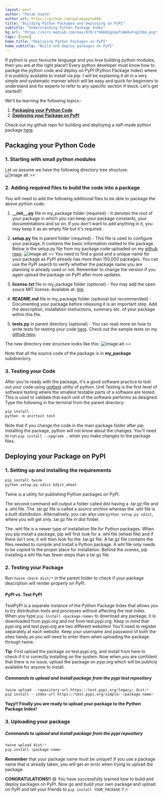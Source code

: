 ```yaml
---
layout: post
author: "Palak Gupta"
author_url: https://github.com/palakgupta889
title: "Building Python Packages and Deploying on PyPI"
subtitle: "Understanding Python Package Index"
bg_url: "https://miro.medium.com/max/878/1*86KH2gnGpfLWA8uFngCUXA.png"
tags: [home]
home_title: "Deploying Python Packages on PyPI"
home_subtitle: "Build and deploy packages on PyPI"
---
```


If python is your favourite language and you love building python modules, then you are at the right place!! Every python developer must know how to packge the python code and deploy on PyPI (Python Package Index) where it is publicly available to install via pip. I will be explaining it all in a very simple and systematic manner which will be easy and quick for beginners to understand and for experts to refer to any specific section if stuck. Let's get started!!

We'll be learning the following topics:-

1. **[Packaging your Python Code](#package)**
2. **[Deploying your Package on PyPI](#pypi)**

Check out my github repo for building and deploying a self-made python package [here](https://github.com/palakgupta889/Deploying-a-package-on-PyPi).

<h2 id="package"> Packaging your Python Code </h2>

### 1. Starting with small python modules
Let us assume we have the following directory tree structure:
![image alt ><](https://i.ibb.co/XV1M4CZ/p1.png)

### 2. Adding required files to build the code into a package

You will need to add the following additional files to be able to package the above python code:

1. **\_\_init\_\_.py** file in my_package folder (required) -  It denotes the root of your package in which you can keep your package constants, your documentations and so on. If you don't want to add anything in it, you may keep it as an empty file but it's required.

2. **setup.py** file in parent folder (required) - This file is used to configure your package. It contains the basic information realted to the package. Below is the setup.py file from my package code uploaded on my [github repo](https://github.com/palakgupta889/Deploying-a-package-on-PyPi).
![image alt ><](https://i.ibb.co/jhpBrtr/p4.png) You need to find a good and a unique name for your package as PyPI already has more than 150,000 packages. You can use the PyPI search to verify whether the package name you are planning is already used or not.
Remember to change the version if you again upload the package on PyPI after more updates.

3. **license.txt** file in my_package folder (optional) - You may add the open souce MIT license. Available at: [link](https://opensource.org/licenses/MIT)

4. **README.md** file in my_package folder (optional but recommended) - Documenting your package before releasing it is an important step. Add the description, installation instructions, summary etc. of your package within this file.

5. **tests.py** in parent directory (optional) - You can read more on how to write tests for testing your code [here](https://docs.python.org/3/library/unittest.html). Check out the sample tests on my [github repo](https://github.com/palakgupta889/Deploying-a-package-on-PyPi).

The new directory tree structure looks like this:
![image alt ><](https://i.ibb.co/N2HY4mz/p2.png)

Note that all the source code of the package is in **my_package** subdirectory.

### 3. Testing your Code 

After you're ready with the package, it's a good software practice to test out your code using [unittest](https://docs.python.org/3/library/unittest.html) utility of python. Unit Testing is the first level of software testing where the smallest testable parts of a software are tested. This is used to validate that each unit of the software performs as designed. Type the following in the terminal from the parent directory:

```python
pip install .
python -m unittest test
```
Note that if you change the code in the main package folder after pip installing the package, python will not know about the changes. You'll need to run `pip install --upgrade .` when you make changes to the package files.


<h2 id="pypi"> Deploying your Package on PyPI </h2>

### 1. Setting up and installing the requirements
```python
pip install twine
python setup.py sdist bdist_wheel
```
Twine is a utility for publishing Python packages on PyPI.

The second command will output a folder called dist having a .tar.gz file and a .whl file. The .tar.gz file is called a *source archive* whereas the .whl file is a *built distribution*. Alternatively, you can also use `python setup.py sdist`, where you will get only .tar.gz file in dist folder.

The .whl file is a newer type of installation file for Python packages. When you pip install a package, pip will first look for a .whl file (wheel file) and if there isn't one, it will then look for the .tar.gz file. A tar.gz file contains the files needed to compile and install a Python package. A whl file only needs to be copied to the proper place for installation. Behind the scenes, pip installing a whl file has fewer steps than a tar.gz file.

### 2. Testing your Package
Run `twine check dist/*` in the parent folder to check if your package description will render properly on PyPI.

#### PyPI vs. Test PyPI
TestPyPI is a separate instance of the Python Package Index that allows you to try distribution tools and processes without affecting the real index. When you type `pip install <package-name>` to download any package, it is downloaded from pypi.org and not from test.pypi.org. Keep in mind that pypi.org and test.pypi.org are two different websites! You'll need to register separately at each website. Keep your username and password of both the sites handy as you will need to enter them when uploading the package through twine.

**Tip**: First upload the package on test.pypi.org, and install from here to check if it is correctly installing on the system. Now when you are confident that there is no issue, upload the package on pypi.org which will be publicly available for anyone to install.

##### Commands to upload and install package from the pypi test repository
```python
twine upload --repository-url https://test.pypi.org/legacy/ dist/*
pip install --index-url https://test.pypi.org/simple/ <package-name>
```

**Yayy!! Finally you are ready to upload your package to the Python Package Index!**

### 3. Uploading your package

##### Commands to upload and install package from the pypi repository
```python
twine upload dist/*
pip install <package-name>
```

**Remember** that your package name must be unique!! If you use a package name that is already taken, you will get an error when trying to upload the package.

**CONGRATULATIONS!!** :smile: You have successfully learned how to build and deploy packages on PyPI. Now go and build your own package and upload on PyPI and tell your friends to `pip install YOUR_PACKAGE` !! :fire: